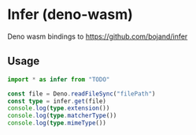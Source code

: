 # Infer (deno-wasm)

Deno wasm bindings to https://github.com/bojand/infer

## Usage

```ts
import * as infer from "TODO"

const file = Deno.readFileSync("filePath")
const type = infer.get(file)
console.log(type.extension())
console.log(type.matcherType())
console.log(type.mimeType())
```